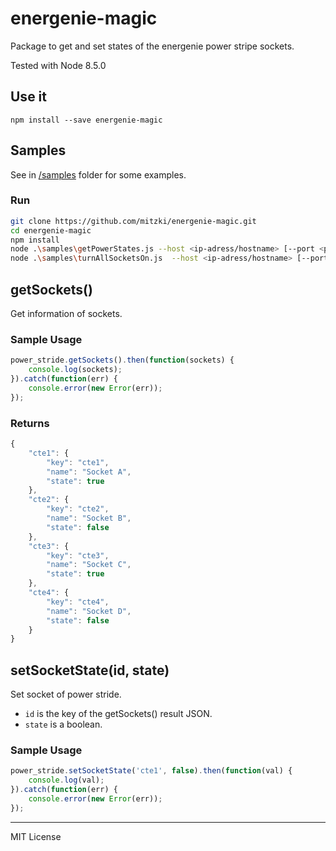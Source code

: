 # energenie-magic
Package to get and set states of the energenie power stripe sockets.

Tested with Node 8.5.0

## Use it
``` 
npm install --save energenie-magic 
```

## Samples
See in [/samples](/samples) folder for some examples.

### Run
```bash
git clone https://github.com/mitzki/energenie-magic.git
cd energenie-magic
npm install
node .\samples\getPowerStates.js --host <ip-adress/hostname> [--port <port-number> --password <password>]
node .\samples\turnAllSocketsOn.js  --host <ip-adress/hostname> [--port <port-number> --password <password>]
```
## getSockets()
Get information of sockets.

### Sample Usage
```javascript
power_stride.getSockets().then(function(sockets) {
    console.log(sockets);
}).catch(function(err) {
    console.error(new Error(err)); 
});
```

### Returns
```javascript
{
	"cte1": {
		"key": "cte1",
		"name": "Socket A",
		"state": true
	},
	"cte2": {
		"key": "cte2",
		"name": "Socket B",
		"state": false
	},
	"cte3": {
		"key": "cte3",
		"name": "Socket C",
		"state": true
	},  
	"cte4": {
		"key": "cte4",
		"name": "Socket D",
		"state": false
	}
}
```

## setSocketState(id, state)
Set socket of power stride. 
+ `id` is the key of the getSockets() result JSON.
+ `state` is a boolean. 

### Sample Usage
```javascript
power_stride.setSocketState('cte1', false).then(function(val) {
    console.log(val);
}).catch(function(err) {
    console.error(new Error(err));
});
```

***
MIT License